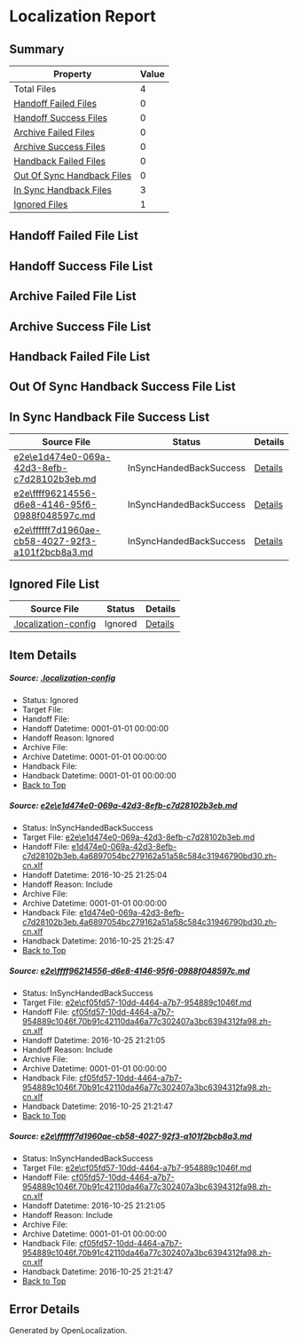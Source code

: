 # <a name='report-top'></a> Localization Report

## Summary
 Property | Value 
 -------- | ----- 
 Total Files | 4
[ Handoff Failed Files ](#handoff-failed-list)| 0
[ Handoff Success Files ](#handoff-success-list)| 0
[ Archive Failed Files ](#archive-failed-list)| 0
[ Archive Success Files ](#archive-success-list)| 0
[ Handback Failed Files ](#handback-failed-list)| 0
[ Out Of Sync Handback Files ](#outofsync-handback-success-list)| 0
[ In Sync Handback Files ](#insync-handback-success-list)| 3
[ Ignored Files ](#ignored-list)| 1

## <a name='handoff-failed-list'></a> Handoff Failed File List

## <a name='handoff-success-list'></a> Handoff Success File List

## <a name='archive-failed-list'></a> Archive Failed File List

## <a name='archive-success-list'></a> Archive Success File List

## <a name='handback-failed-list'></a> Handback Failed File List

## <a name='outofsync-handback-success-list'></a> Out Of Sync Handback Success File List

## <a name='insync-handback-success-list'></a> In Sync Handback File Success List
 Source File | Status | Details 
 ----------- | ------ | ------- 
 [e2e\e1d474e0-069a-42d3-8efb-c7d28102b3eb.md](https://github.com/OpenLocalizationTestOrg/ol-test0/blob/b4aa912c0d62703b19945044ed0cce2218468dd0/e2e/e1d474e0-069a-42d3-8efb-c7d28102b3eb.md) | InSyncHandedBackSuccess | [Details](#94498e508437cd7e1befd5d3a0ac42fa55e759161)
 [e2e\ffff96214556-d6e8-4146-95f6-0988f048597c.md](https://github.com/OpenLocalizationTestOrg/ol-test0/blob/01f78333c3efcfd3c2cc2d889c1571838b9f46fe/e2e/ffff96214556-d6e8-4146-95f6-0988f048597c.md) | InSyncHandedBackSuccess | [Details](#3caf02392ec59788bdcd40d9468c0cb14d9e5b9e2)
 [e2e\ffffff7d1960ae-cb58-4027-92f3-a101f2bcb8a3.md](https://github.com/OpenLocalizationTestOrg/ol-test0/blob/b4aa912c0d62703b19945044ed0cce2218468dd0/e2e/ffffff7d1960ae-cb58-4027-92f3-a101f2bcb8a3.md) | InSyncHandedBackSuccess | [Details](#3caf02392ec59788bdcd40d9468c0cb14d9e5b9e3)

## <a name='ignored-list'></a> Ignored File List
 Source File | Status | Details 
 ----------- | ------ | ------- 
 [.localization-config](https://github.com/OpenLocalizationTestOrg/ol-test0/blob/b4aa912c0d62703b19945044ed0cce2218468dd0/.localization-config) | Ignored | [Details](#c268a05ecaa7ec85942ed632c29928ee5bd6da8d0)

## Item Details
##### <a name='c268a05ecaa7ec85942ed632c29928ee5bd6da8d0'></a> Source: [.localization-config](https://github.com/OpenLocalizationTestOrg/ol-test0/blob/b4aa912c0d62703b19945044ed0cce2218468dd0/.localization-config)
* Status: Ignored
* Target File: 
* Handoff File: 
* Handoff Datetime: 0001-01-01 00:00:00
* Handoff Reason: Ignored
* Archive File: 
* Archive Datetime: 0001-01-01 00:00:00
* Handback File: 
* Handback Datetime: 0001-01-01 00:00:00
* [Back to Top](#report-top)

##### <a name='94498e508437cd7e1befd5d3a0ac42fa55e759161'></a> Source: [e2e\e1d474e0-069a-42d3-8efb-c7d28102b3eb.md](https://github.com/OpenLocalizationTestOrg/ol-test0/blob/b4aa912c0d62703b19945044ed0cce2218468dd0/e2e/e1d474e0-069a-42d3-8efb-c7d28102b3eb.md)
* Status: InSyncHandedBackSuccess
* Target File: [e2e\e1d474e0-069a-42d3-8efb-c7d28102b3eb.md](https://github.com/OpenLocalizationTestOrg/ol-test0-zhcn/blob/15072dfc9507fbcf5cc92cabe077a244386cc768/e2e/e1d474e0-069a-42d3-8efb-c7d28102b3eb.md)
* Handoff File: [e1d474e0-069a-42d3-8efb-c7d28102b3eb.4a6897054bc279162a51a58c584c31946790bd30.zh-cn.xlf](https://github.com/OpenLocalizationTestOrg/ol-test0-handoff/blob/9d04797822a262c494f3648d8ca4daff390fce88/ol-handoff/OpenLocalizationTestOrg/ol-test0-zhcn/shujia/ht/e1d474e0-069a-42d3-8efb-c7d28102b3eb.4a6897054bc279162a51a58c584c31946790bd30.zh-cn.xlf)
* Handoff Datetime: 2016-10-25 21:25:04
* Handoff Reason: Include
* Archive File: 
* Archive Datetime: 0001-01-01 00:00:00
* Handback File: [e1d474e0-069a-42d3-8efb-c7d28102b3eb.4a6897054bc279162a51a58c584c31946790bd30.zh-cn.xlf](https://github.com/OpenLocalizationTestOrg/ol-test0-handback/blob/a458c0a6a5b60899e49b08e4a71afc74060a4f5f/ol-handback/OpenLocalizationTestOrg/ol-test0-zhcn/shujia/ht/e1d474e0-069a-42d3-8efb-c7d28102b3eb.4a6897054bc279162a51a58c584c31946790bd30.zh-cn.xlf)
* Handback Datetime: 2016-10-25 21:25:47
* [Back to Top](#report-top)

##### <a name='3caf02392ec59788bdcd40d9468c0cb14d9e5b9e2'></a> Source: [e2e\ffff96214556-d6e8-4146-95f6-0988f048597c.md](https://github.com/OpenLocalizationTestOrg/ol-test0/blob/01f78333c3efcfd3c2cc2d889c1571838b9f46fe/e2e/ffff96214556-d6e8-4146-95f6-0988f048597c.md)
* Status: InSyncHandedBackSuccess
* Target File: [e2e\cf05fd57-10dd-4464-a7b7-954889c1046f.md](https://github.com/OpenLocalizationTestOrg/ol-test0-zhcn/blob/1439983caf6ef88a45f389522694db5980928274/e2e/cf05fd57-10dd-4464-a7b7-954889c1046f.md)
* Handoff File: [cf05fd57-10dd-4464-a7b7-954889c1046f.70b91c42110da46a77c302407a3bc6394312fa98.zh-cn.xlf](https://github.com/OpenLocalizationTestOrg/ol-test0-handoff/blob/20b79e5d0817ef7632b3a833d948cca962b5799f/ol-handoff/OpenLocalizationTestOrg/ol-test0-zhcn/shujia/ht/cf05fd57-10dd-4464-a7b7-954889c1046f.70b91c42110da46a77c302407a3bc6394312fa98.zh-cn.xlf)
* Handoff Datetime: 2016-10-25 21:21:05
* Handoff Reason: Include
* Archive File: 
* Archive Datetime: 0001-01-01 00:00:00
* Handback File: [cf05fd57-10dd-4464-a7b7-954889c1046f.70b91c42110da46a77c302407a3bc6394312fa98.zh-cn.xlf](https://github.com/OpenLocalizationTestOrg/ol-test0-handback/blob/10a592d580c5cf8833d1606ee89fb1e331045000/ol-handback/OpenLocalizationTestOrg/ol-test0-zhcn/shujia/ht/cf05fd57-10dd-4464-a7b7-954889c1046f.70b91c42110da46a77c302407a3bc6394312fa98.zh-cn.xlf)
* Handback Datetime: 2016-10-25 21:21:47
* [Back to Top](#report-top)

##### <a name='3caf02392ec59788bdcd40d9468c0cb14d9e5b9e3'></a> Source: [e2e\ffffff7d1960ae-cb58-4027-92f3-a101f2bcb8a3.md](https://github.com/OpenLocalizationTestOrg/ol-test0/blob/b4aa912c0d62703b19945044ed0cce2218468dd0/e2e/ffffff7d1960ae-cb58-4027-92f3-a101f2bcb8a3.md)
* Status: InSyncHandedBackSuccess
* Target File: [e2e\cf05fd57-10dd-4464-a7b7-954889c1046f.md](https://github.com/OpenLocalizationTestOrg/ol-test0-zhcn/blob/1439983caf6ef88a45f389522694db5980928274/e2e/cf05fd57-10dd-4464-a7b7-954889c1046f.md)
* Handoff File: [cf05fd57-10dd-4464-a7b7-954889c1046f.70b91c42110da46a77c302407a3bc6394312fa98.zh-cn.xlf](https://github.com/OpenLocalizationTestOrg/ol-test0-handoff/blob/20b79e5d0817ef7632b3a833d948cca962b5799f/ol-handoff/OpenLocalizationTestOrg/ol-test0-zhcn/shujia/ht/cf05fd57-10dd-4464-a7b7-954889c1046f.70b91c42110da46a77c302407a3bc6394312fa98.zh-cn.xlf)
* Handoff Datetime: 2016-10-25 21:21:05
* Handoff Reason: Include
* Archive File: 
* Archive Datetime: 0001-01-01 00:00:00
* Handback File: [cf05fd57-10dd-4464-a7b7-954889c1046f.70b91c42110da46a77c302407a3bc6394312fa98.zh-cn.xlf](https://github.com/OpenLocalizationTestOrg/ol-test0-handback/blob/10a592d580c5cf8833d1606ee89fb1e331045000/ol-handback/OpenLocalizationTestOrg/ol-test0-zhcn/shujia/ht/cf05fd57-10dd-4464-a7b7-954889c1046f.70b91c42110da46a77c302407a3bc6394312fa98.zh-cn.xlf)
* Handback Datetime: 2016-10-25 21:21:47
* [Back to Top](#report-top)


## Error Details

Generated by OpenLocalization.
